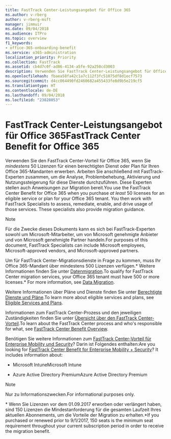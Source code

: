 ```yaml
---
title: FastTrack Center-Leistungsangebot für Office 365
ms.author: v-rberg
author: v-rberg-msft
manager: jimmuir
ms.date: 09/04/2018
ms.audience: ITPro
ms.topic: overview
f1_keywords:
- office-365-onboarding-benefit
ms.service: o365-administration
localization_priority: Priority
ms.collection: FastTrack
ms.assetid: cb4d7c0f-ad86-4134-a5fe-92a250cd3003
description: Verwenden Sie FastTrack Center-Leistungsangebot für Office 365, wenn Siemindestens 50 Lizenzen für einen berechtigten Dienst oder Plan für Ihren Office 365-Mandanten erwerben. Arbeiten Sie anschließend mit FastTrack-Experten zusammen, um die Analyse, Problembehebung, Aktivierung und Nutzungssteigerung für diese Dienste durchzuführen. Diese Experten stellen auch Anleitungen zu Migration bereit.
ms.openlocfilehash: fbaea58fa42c1a7c112f3fc51075df8d1ecf7573
ms.sourcegitcommit: d4cc064490fd2460682a455433fe8d9b5e219cf5
ms.translationtype: HT
ms.contentlocale: de-DE
ms.lasthandoff: 09/04/2018
ms.locfileid: "23828053"
---
```

# <a name="fasttrack-center-benefit-for-office-365"></a><span data-ttu-id="836fd-105">FastTrack Center-Leistungsangebot für Office 365</span><span class="sxs-lookup"><span data-stu-id="836fd-105">FastTrack Center Benefit for Office 365</span></span>

<span data-ttu-id="836fd-p102">Verwenden Sie den FastTrack Center-Vorteil für Office 365, wenn Sie *mindestens* 50 Lizenzen für einen berechtigten Dienst oder Plan für Ihren Office 365-Mandanten erwerben. Arbeiten Sie anschließend mit FastTrack-Experten zusammen, um die Analyse, Problembehebung, Aktivierung und Nutzungssteigerung für diese Dienste durchzuführen. Diese Experten stellen auch Anweisungen zur Migration bereit.</span><span class="sxs-lookup"><span data-stu-id="836fd-p102">You use the FastTrack Center Benefit for Office 365 when you purchase  *at least*  50 licenses for an eligible service or plan for your Office 365 tenant. You then work with FastTrack Specialists to assess, remediate, enable, and drive usage of those services. These specialists also provide migration guidance.</span></span> 
  
> [!NOTE]
> <span data-ttu-id="836fd-109">Für die Zwecke dieses Dokuments kann es sich bei FastTrack-Experten sowohl um Microsoft-Mitarbeiter, um von Microsoft genehmigte Anbieter und von Microsoft genehmigte Partner handeln.</span><span class="sxs-lookup"><span data-stu-id="836fd-109">For purposes of this document, FastTrack Specialists can include Microsoft employees, Microsoft-approved vendors, and Microsoft-approved partners.</span></span> 
  
<span data-ttu-id="836fd-110">Um für FastTrack Center-Migrationsdienste in Frage zu kommen, muss Ihr Office 365-Mandant über mindestens 500 Lizenzen verfügen.\* Weitere Informationen finden Sie unter [Datenmigration](data-migration.md).</span><span class="sxs-lookup"><span data-stu-id="836fd-110">To qualify for FastTrack Center migration services, your Office 365 tenant must have 500 or more licenses.\* For more information, see [Data Migration](data-migration.md).</span></span>
  
<span data-ttu-id="836fd-111">Weitere Informationen über Pläne und Dienste finden Sie unter [Berechtigte Dienste und Pläne](eligible-services-and-plans.md).</span><span class="sxs-lookup"><span data-stu-id="836fd-111">To learn more about eligible services and plans, see [Eligible Services and Plans](eligible-services-and-plans.md).</span></span>
  
<span data-ttu-id="836fd-112">Informationen zum FastTrack Center-Prozess und den jeweiligen Zuständigkeiten finden Sie unter [Übersicht über den FastTrack Center-Vorteil](fasttrack-benefit-overview.md).</span><span class="sxs-lookup"><span data-stu-id="836fd-112">To learn about the FastTrack Center process and who's responsible for what, see [FastTrack Center Benefit Overview](fasttrack-benefit-overview.md).</span></span>
  
<span data-ttu-id="836fd-p103">Benötigen Sie weitere Informationen zum [FastTrack Center-Vorteil für Enterprise Mobility und Security](https://go.microsoft.com/fwlink/?linkid=2005312)? Darin ist Folgendes enthalten:</span><span class="sxs-lookup"><span data-stu-id="836fd-p103">Are you looking for [FastTrack Center Benefit for Enterprise Mobility + Security](https://go.microsoft.com/fwlink/?linkid=2005312)? It includes information about:</span></span>
  
- <span data-ttu-id="836fd-115">Microsoft Intune</span><span class="sxs-lookup"><span data-stu-id="836fd-115">Microsoft Intune</span></span>
    
- <span data-ttu-id="836fd-116">Azure Active Directory Premium</span><span class="sxs-lookup"><span data-stu-id="836fd-116">Azure Active Directory Premium</span></span> 
    
> [!NOTE]
> <span data-ttu-id="836fd-117">Nur zu Informationszwecken.</span><span class="sxs-lookup"><span data-stu-id="836fd-117">For informational purposes only.</span></span> 
  
<span data-ttu-id="836fd-118">\* Wenn Sie Lizenzen vor dem 01.09.2017 erworben oder verlängert haben, sind 150 Lizenzen die Mindestanforderung für die gesamten Laufzeit Ihres aktuellen Abonnements, um die Vorteile der Migration zu erhalten.</span><span class="sxs-lookup"><span data-stu-id="836fd-118">\*If you purchased or renewed prior to 9/1/2017, 150 seats is the minimum seat requirement throughout your current subscription period in order to receive the migration benefit.</span></span>
  

 